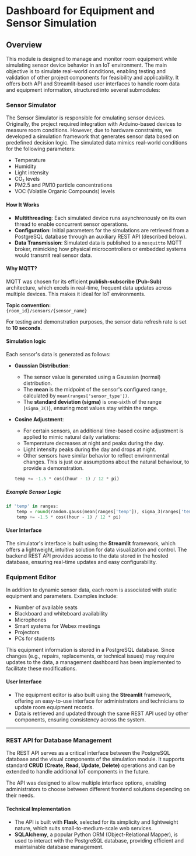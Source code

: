 # **Dashboard for Equipment and Sensor Simulation**

## Overview

This module is designed to manage and monitor room equipment while simulating sensor device behavior in an IoT environment. The main objective is to simulate real-world conditions, enabling testing and validation of other project components for feasibility and applicability. It offers both API and Streamlit-based user interfaces to handle room data and equipment information, structured into several submodules:

### Sensor Simulator

The Sensor Simulator is responsible for emulating sensor devices. Originally, the project required integration with Arduino-based devices to measure room conditions. However, due to hardware constraints, we developed a simulation framework that generates sensor data based on predefined decision logic. The simulated data mimics real-world conditions for the following parameters:
- Temperature  
- Humidity  
- Light intensity  
- CO₂ levels  
- PM2.5 and PM10 particle concentrations  
- VOC (Volatile Organic Compounds) levels  

#### How It Works
- **Multithreading**: Each simulated device runs asynchronously on its own thread to enable concurrent sensor operations.
- **Configuration**: Initial parameters for the simulations are retrieved from a PostgreSQL database through an auxiliary REST API (described below).
- **Data Transmission**: Simulated data is published to a `mosquitto` MQTT broker, mimicking how physical microcontrollers or embedded systems would transmit real sensor data. 

#### Why MQTT?
MQTT was chosen for its efficient **publish-subscribe (Pub-Sub)** architecture, which excels in real-time, frequent data updates across multiple devices. This makes it ideal for IoT environments.

**Topic convention:**  
`{room_id}/sensors/{sensor_name}`

For testing and demonstration purposes, the sensor data refresh rate is set to **10 seconds**.

#### Simulation logic

Each sensor's data is generated as follows:

- **Gaussian Distribution**:
    - The sensor value is generated using a Gaussian (normal) distribution.
    - The **mean** is the midpoint of the sensor's configured range, calculated by `mean(ranges['sensor_type'])`.
    - The **standard deviation (sigma)** is one-sixth of the range (`sigma_3()`), ensuring most values stay within the range.

- **Cosine Adjustment**:
    - For certain sensors, an additional time-based cosine adjustment is applied to mimic natural daily variations:
    - Temperature decreases at night and peaks during the day.
    - Light intensity peaks during the day and drops at night.
    - Other sensors have similar behavior to reflect environmental changes. This is just our assumptions about the natural behaviour, to provide a demonstration.
    ```python
    temp += -1.5 * cos((hour - 1) / 12 * pi)
    ```

##### **Example Sensor Logic**
```python
if 'temp' in ranges:
    temp = round(random.gauss(mean(ranges['temp']), sigma_3(ranges['temp'])), 2)
    temp += -1.5 * cos((hour - 1) / 12 * pi)
```


#### User Interface
The simulator's interface is built using the **Streamlit** framework, which offers a lightweight, intuitive solution for data visualization and control. The backend REST API provides access to the data stored in the hosted database, ensuring real-time updates and easy configurability.

### Equipment Editor

In addition to dynamic sensor data, each room is associated with static equipment and parameters. Examples include:
- Number of available seats  
- Blackboard and whiteboard availability  
- Microphones  
- Smart systems for Webex meetings  
- Projectors  
- PCs for students  

This equipment information is stored in a PostgreSQL database. Since changes (e.g., repairs, replacements, or technical issues) may require updates to the data, a management dashboard has been implemented to facilitate these modifications.

#### User Interface
- The equipment editor is also built using the **Streamlit** framework, offering an easy-to-use interface for administrators and technicians to update room equipment records.
- Data is retrieved and updated through the same REST API used by other components, ensuring consistency across the system.

---

### REST API for Database Management

The REST API serves as a critical interface between the PostgreSQL database and the visual components of the simulation module. It supports standard **CRUD (Create, Read, Update, Delete)** operations and can be extended to handle additional IoT components in the future. 

The API was designed to allow multiple interface options, enabling administrators to choose between different frontend solutions depending on their needs. 

#### Technical Implementation
- The API is built with **Flask**, selected for its simplicity and lightweight nature, which suits small-to-medium-scale web services.
- **SQLAlchemy**, a popular Python ORM (Object-Relational Mapper), is used to interact with the PostgreSQL database, providing efficient and maintainable database management.
